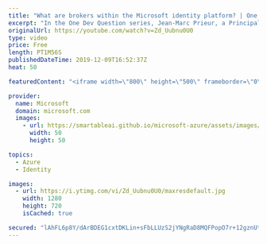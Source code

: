 ```yaml
---
title: "What are brokers within the Microsoft identity platform? | One Dev Question: Jean-Marc Prieur"
excerpt: "In the One Dev Question series, Jean-Marc Prieur, a Principal Program Manager working on the Microsoft identity platform, explains what a broker is and how to use one for Azure Microsoft identity platform developers.   Get more information at: https://docs.microsoft.com/azure/active-directory/develop/"
originalUrl: https://youtube.com/watch?v=Zd_Uubnu0U0
type: video
price: Free
length: PT1M56S
publishedDateTime: 2019-12-09T16:52:37Z
heat: 50

featuredContent: "<iframe width=\"800\" height=\"500\" frameborder=\"0\" src=\"https://www.youtube.com/embed/Zd_Uubnu0U0\" allow=\"accelerometer; autoplay; encrypted-media; gyroscope; picture-in-picture\" allowfullscreen></iframe>"

provider:
  name: Microsoft
  domain: microsoft.com
  images:
    - url: https://smartableai.github.io/microsoft-azure/assets/images/organizations/microsoft.com-50x50.jpg
      width: 50
      height: 50

topics:
  - Azure
  - Identity

images:
  - url: https://i.ytimg.com/vi/Zd_Uubnu0U0/maxresdefault.jpg
    width: 1280
    height: 720
    isCached: true

secured: "lAhFL6p8Y/dArBDEG1cxtDKLin+sFbLLUzS2jYNgRaD8MQFPopO7r+12gznUt6P+bO3surz8O+hYAI+M+FLPZqs1nufzeoE/bx8DVBDAzR1FrqPpZiAPqEz2NyQGEvY42BM2hXIKGkBxuFJ31LG50aLm/aXaC1BzHsLrjzaunIm8WWYw2ucfLvsLb+tOyGYSoYGK1E89uh8l4gUky/anjAC8dmC1yrY+XR25TcJK5ccZT8F7rPdfcpg3cb0CzK2IMNMf+U3WkVsOfbMna0uMW+wiRc2DSYy9IIOJjhPteWy2G2ax90ODE/Rbkyr6f+5ea+gMkomlVYMTcYfgdwwWWko21E9S9jfhvA6N1vzyiLKvHUng/eikZDAwQuihcE2rsOyf3i+u18OXIwRgbJ/4sqTy4fbZ0w/MCPw0UIFZJps=;7WpYvNxQgiRXbxjbymToZg=="
---
```


